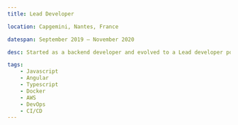 ```yaml
---
title: Lead Developer

location: Capgemini, Nantes, France

datespan: September 2019 – November 2020

desc: Started as a backend developer and evolved to a Lead developer position on a project for a major french automotive group.

tags:
    - Javascript
    - Angular
    - Typescript
    - Docker
    - AWS
    - DevOps
    - CI/CD
---
```

